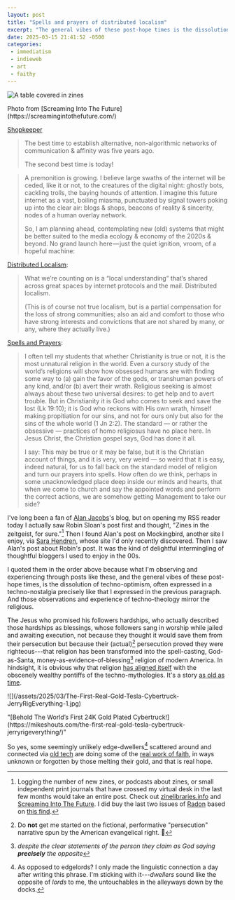 ```yaml
---
layout: post
title: "Spells and prayers of distributed localism"
excerpt: "The general vibes of these post-hope times is the dissolution of techno-optimism, often expressed in a techno-nostalgia...and the experience of techno-theology mirror the religious"
date: 2025-03-15 21:41:52 -0500
categories:
 - immediatism
 - indieweb
 - art
 - faithy
---
```


![](/assets/2025/03/zines.png "A table covered in zines")
<p class="caption" markdown="1">Photo from [Screaming Into The Future](https://screamingintothefuture.com/)</p>

[Shopkeeper](https://www.robinsloan.com/newsletters/shopkeeper/)

> The best time to establish alternative, non-algorithmic networks of communication & affinity was five years ago.
>
> The second best time is today!

> A premonition is growing. I believe large swaths of the internet will be ceded, like it or not, to the creatures of the digital night: ghostly bots, cackling trolls, the baying hounds of attention. I imagine this future internet as a vast, boiling miasma, punctuated by signal towers poking up into the clear air: blogs & shops, beacons of reality & sincerity, nodes of a human overlay network.
>
> So, I am planning ahead, contemplating new (old) systems that might be better suited to the media ecology & economy of the 2020s & beyond. No grand launch here — just the quiet ignition, vroom, of a hopeful machine:

[Distributed Localism](https://blog.ayjay.org/distributed-localism/):

> What we’re counting on is a “local understanding” that’s shared across great spaces by internet protocols and the mail. Distributed localism.
>
> (This is of course not true localism, but is a partial compensation for the loss of strong communities; also an aid and comfort to those who have strong interests and convictions that are not shared by many, or any, where they actually live.)

[Spells and Prayers](https://mbird.com/religion/prayer/spells-and-prayers/):

> I often tell my students that whether Christianity is true or not, it is the most unnatural religion in the world. Even a cursory study of the world’s religions will show how obsessed humans are with finding some way to (a) gain the favor of the gods, or transhuman powers of any kind, and/or (b) avert their wrath. Religious seeking is almost always about these two universal desires: to get help and to avert trouble. But in Christianity it is God who comes to seek and save the lost (Lk 19:10); it is God who reckons with His own wrath, himself making propitiation for our sins, and not for ours only but also for the sins of the whole world (1 Jn 2:2). The standard — or rather the obsessive — practices of homo religiosus have no place here. In Jesus Christ, the Christian gospel says, God has done it all.
>
> I say: This may be true or it may be false, but it is the Christian account of things, and it is very, very weird — so weird that it is easy, indeed natural, for us to fall back on the standard model of religion and turn our prayers into spells. How often do we think, perhaps in some unacknowledged place deep inside our minds and hearts, that when we come to church and say the appointed words and perform the correct actions, we are somehow getting Management to take our side?

I've long been a fan of [Alan Jacobs](https://blog.ayjay.org/about/)'s blog, but on opening my RSS reader today I actually saw Robin Sloan's post first and thought, "Zines in the zeitgeist, for sure."[^1] Then I found Alan's post on Mockingbird, another site I enjoy, via [Sara Hendren](https://sarahendren.com/2025/02/26/the-standard-practices-have-no-place/), whose site I'd only recently discovered. Then I saw Alan's post about Robin's post. It was the kind of delightful intermingling of thoughtful bloggers I used to enjoy in the 00s.

I quoted them in the order above because what I'm observing and experiencing through posts like these, and the general vibes of these post-hope times, is the dissolution of techno-optimism, often expressed in a techno-nostalgia precisely like that I expressed in the previous paragraph. And those observations and experience of techno-theology mirror the religious.

The Jesus who promised his followers hardships, who actually described those hardships as blessings, whose followers sang in worship while jailed and awaiting execution, not because they thought it would save them from their persecution but because their (actual)[^2] persecution proved they were righteous---that religion has been transformed into the spell-casting, God-as-Santa, money-as-evidence-of-blessing[^3] religion of modern America. In hindsight, it is obvious why that religion [has aligned itself](/writings/my-new-church/#finally "All bow down and worship the new technology pastor’s well-funded multi-media cutting-edge super-cool world-renown projection of God on the wall. Once you get your Starbucks in the lobby why don’t you meet with one of our counselors up front here?") with the obscenely wealthy pontiffs of the techno-mythologies. It's a story [as old as time](https://en.wikipedia.org/wiki/Golden_calf).

<div markdown="1" class="small_img" style="margin-bottom:0">
![](/assets/2025/03/The-First-Real-Gold-Tesla-Cybertruck-JerryRigEverything-1.jpg)
<p class="caption" markdown="1">"[Behold The World’s First 24K Gold Plated Cybertruck!](https://mikeshouts.com/the-first-real-gold-tesla-cybertruck-jerryrigeverything/)"</p>
</div>

So yes, some seemingly unlikely edge-dwellers[^4] scattered around and connected via [old tech](https://en.wikipedia.org/wiki/RSS) are doing some of the [real work of faith](/writings/easter-eggs/), in ways unknown or forgotten by those melting their gold, and that is real hope.

[^1]: Logging the number of new zines, or podcasts about zines, or small independent print journals that have crossed my virtual desk in the last few months would take an entire post. Check out [zinelibraries.info](https://www.zinelibraries.info/) and [Screaming Into The Future](https://screamingintothefuture.com/). I did buy the last two issues of [Radon](https://www.radonjournal.com) based on [this find](/2025/02/15/the-ai-predicted-american-salvation/).

[^2]: Do **not** get me started on the fictional, performative "persecution" narrative spun by the American evangelical right. 🤮

[^3]: _despite the clear statements of the person they claim as God saying **precisely** the opposite_

[^4]: As opposed to edgelords? I only made the linguistic connection a day after writing this phrase. I'm sticking with it---_dwellers_ sound like the opposite of _lords_ to me, the untouchables in the alleyways down by the docks.
